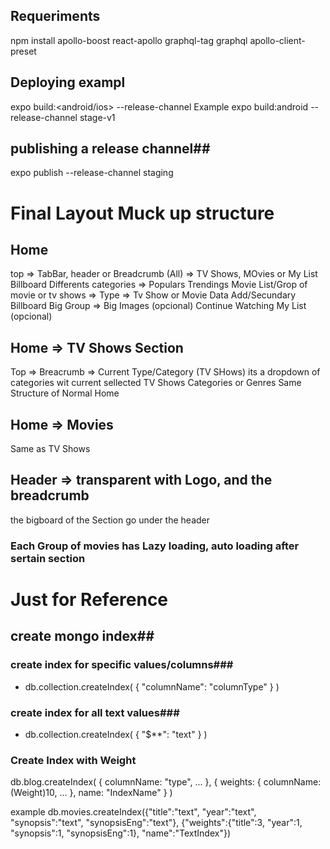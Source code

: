 ## Requeriments ##
npm install apollo-boost react-apollo graphql-tag graphql apollo-client-preset

## Deploying  exampl ##
expo build:<android/ios> --release-channel <Channel ex:prod-v1>
Example
expo build:android --release-channel stage-v1

## publishing a release channel##
expo publish --release-channel staging

 # Final Layout Muck up structure
                
## Home 
  top => TabBar, header or Breadcrumb (All) => 
    TV Shows, MOvies or My List
  Billboard
  Differents categories
    => Populars
      Trendings
        Movie List/Grop of movie or tv shows
          => Type => Tv Show or Movie
            Data
  Add/Secundary Billboard
  Big Group => Big Images (opcional)
  Continue Watching
  My List (opcional)

## Home => TV Shows Section
  Top => Breacrumb 
    => Current Type/Category (TV SHows) 
      its a dropdown of categories wit current sellected
      TV Shows Categories or Genres
  Same Structure of Normal Home

## Home => Movies
  Same as TV Shows

## Header => transparent with Logo, and the breadcrumb
the bigboard of the Section  go under the header

### Each Group of movies has Lazy loading, auto loading after sertain section

# Just for Reference

## create mongo index##

### create index for specific values/columns###
* db.collection.createIndex( { "columnName": "columnType" } )

### create index for all text values###
* db.collection.createIndex( { "$**": "text" } )

### Create Index with Weight
db.blog.createIndex(
   {
     columnName: "type",
     ...
   },
   {
     weights: {
       columnName: (Weight)10,
       ...
     },
     name: "IndexName"
   }
 )

example
db.movies.createIndex({"title":"text", "year":"text", "synopsis":"text", "synopsisEng":"text"}, {"weights":{"title":3, "year":1, "synopsis":1, "synopsisEng":1}, "name":"TextIndex"})

